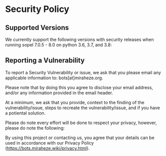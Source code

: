 # Security Policy

## Supported Versions

We currently support the following versions with security releases when running sopel 7.0.5 - 8.0 on python 3.6, 3.7, and 3.8:


## Reporting a Vulnerability


To report a Security Vulnerability or issue, we ask that you please email any applicable information to: bots[at]miraheze.org.

Please note that by doing this you agree to disclose your email address, and/or any information provided in the email header.

At a minimum, we ask that you provide, context to the finding of the vulnerability/issue, steps to recreate the vulnerability/issue, and if you have a potiental solution.

Please do note every effort will be done to respect your privacy, however, please do note the following:

By using this project or contacting us, you agree that your details can be used in accordance with our Privacy Policy (https://bots.miraheze.wiki/privacy.html).
